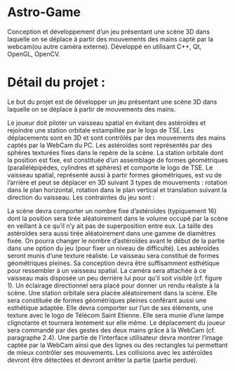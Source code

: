 # Astro-Game
Conception et développement d’un jeu présentant une scène 3D dans laquelle on se déplace à partir des mouvements des mains capté par la webcam(ou autre caméra externe). 
Développé en utilisant C++, Qt, OpenGL, OpenCV.

# Détail du projet : #

Le but du projet est de développer un jeu présentant une scène 3D dans laquelle on se déplace à partir de mouvements des mains.

Le joueur doit piloter un vaisseau spatial en évitant des astéroïdes et rejoindre une station orbitale estampillée par le logo de TSE. Les déplacements sont en 3D et sont contrôlés par des mouvements des mains captés par la WebCam du PC. Les astéroïdes sont représentés par des sphères texturées fixes dans le repère de la scène. La station orbitale dont la position est fixe, est constituée d’un assemblage de formes géométriques (parallélépipèdes, cylindres et sphères) et comporte le logo de TSE. Le vaisseau spatial, représenté aussi à partir formes géométriques, est vu de l’arrière et peut se déplacer en 3D suivant 3 types de mouvements : rotation dans le plan horizontal, rotation dans le plan vertical et translation suivant la direction du vaisseau. Les contraintes du jeu sont :

La scène devra comporter un nombre fixe d’astéroïdes (typiquement 16) dont la position sera tirée aléatoirement dans le volume occupé par la scène en veillant à ce qu’il n’y ait pas de superposition entre eux. La taille des astéroïdes sera aussi tirée aléatoirement dans une gamme de diamètres fixée. On pourra changer le nombre d’astéroïdes avant le début de la partie dans une option du jeu (pour fixer un niveau de difficulté). Les astéroïdes seront munis d’une texture réaliste.
Le vaisseau sera constitué de formes géométriques pleines. Sa conception devra être suffisamment esthétique pour ressembler à un vaisseau spatial. La caméra sera attachée à ce vaisseau mais disposée un peu derrière lui pour qu’il soit visible (cf. figure 1). Un éclairage directionnel sera placé pour donner un rendu réaliste à la scène.
Une station orbitale sera placée aléatoirement dans la scène. Elle sera constituée de formes géométriques pleines conférant aussi une esthétique adaptée. Elle devra comporter sur l’un de ses éléments, une texture avec le logo de Télécom Saint Etienne. Elle sera munie d’une lampe clignotante et tournera lentement sur elle même.
Le déplacement du joueur sera commandé par des gestes des deux mains grâce à la WebCam (cf. paragraphe 2.4). Une partie de l’interface utilisateur devra montrer l’image captée par la WebCam ainsi que des lignes ou des rectangles lui permettant de mieux contrôler ses mouvements. Les collisions avec les astéroïdes devront être détectées et devront arrêter la partie (partie perdue).
